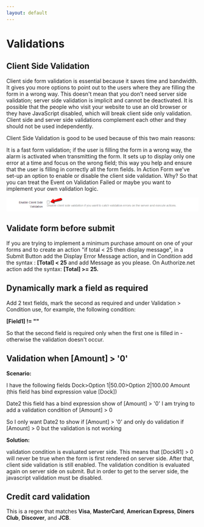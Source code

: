 ```yaml
---
layout: default
---
```

# Validations

## Client Side Validation

Client side form validation is essential because it saves time and bandwidth. It gives you more options to point out to the users where they are filling the form in a wrong way. This doesn't mean that you don’t need server side validation; server side validation is implicit and cannot be deactivated. It is possible that the people who visit your website to use an old browser or they have JavaScript disabled, which will break client side only validation. Client side and server side validations complement each other and they should not be used independently.

Client Side Validation is good to be used because of this two main reasons:

It is a fast form validation; if the user is filling the form in a wrong way, the alarm is activated when transmitting the form.
It sets up to display only one error at a time and focus on the wrong field; this way you help and ensure that the user is filling in correctly all the form fields.
In Action Form we've set-up an option to enable or disable the client side validation. Why? So that you can treat the Event on Validation Failed or maybe you want to implement your own validation logic.

![client side validation](/action-form/assets/client-side-validation.png "client side validation")

## Validate form before submit

If you are trying to implement a minimum purchase amount on one of your forms and to create an action "if total < 25 then display message", in a Submit Button add the Display Error Message action, and in Condition add the syntax : **[Total] < 25** and add Message as you please. On Authorize.net action add the syntax: **[Total] >= 25.**

## Dynamically mark a field as required

Add 2 text fields, mark the second as required and under Validation > Condition use, for example, the following condition:

<b>[Field1] != ""</b>

So that the second field is required only when the first one is filled in - otherwise the validation doesn't occur.

## Validation when [Amount] > '0'

**Scenario:**

I have the following fields
Dock>Option 1|50.00>Option 2|100.00
Amount (this field has bind expression value [Dock])

Date2
this field has a bind expression show of [Amount] > '0'
I am trying to add a validation condition of [Amount] > 0

So I only want Date2 to show if [Amount] > '0' and only do validation if [Amount] > 0 but the validation is not working

**Solution:**

validation condition is evaluated server side.
This means that [DockR1] > 0 will never be true when the form is first rendered on server side.
After that, client side validation is still enabled.
The validation condition is evaluated again on server side on submit. But in order to get to the server side, the javascript validation must be disabled.

## Credit card validation

This is a regex that matches **Visa**, **MasterCard**, **American Express**, **Diners Club**, **Discover**, and **JCB**.
